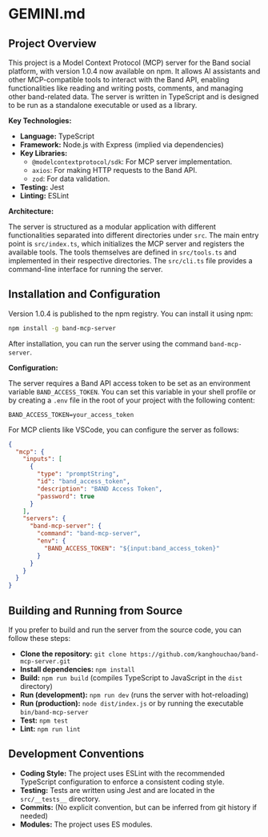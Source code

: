 # GEMINI.md

## Project Overview

This project is a Model Context Protocol (MCP) server for the Band social platform, with version 1.0.4 now available on npm. It allows AI assistants and other MCP-compatible tools to interact with the Band API, enabling functionalities like reading and writing posts, comments, and managing other band-related data. The server is written in TypeScript and is designed to be run as a standalone executable or used as a library.

**Key Technologies:**

*   **Language:** TypeScript
*   **Framework:** Node.js with Express (implied via dependencies)
*   **Key Libraries:**
    *   `@modelcontextprotocol/sdk`: For MCP server implementation.
    *   `axios`: For making HTTP requests to the Band API.
    *   `zod`: For data validation.
*   **Testing:** Jest
*   **Linting:** ESLint

**Architecture:**

The server is structured as a modular application with different functionalities separated into different directories under `src`. The main entry point is `src/index.ts`, which initializes the MCP server and registers the available tools. The tools themselves are defined in `src/tools.ts` and implemented in their respective directories. The `src/cli.ts` file provides a command-line interface for running the server.

## Installation and Configuration

Version 1.0.4 is published to the npm registry. You can install it using npm:

```bash
npm install -g band-mcp-server
```

After installation, you can run the server using the command `band-mcp-server`.

**Configuration:**

The server requires a Band API access token to be set as an environment variable `BAND_ACCESS_TOKEN`. You can set this variable in your shell profile or by creating a `.env` file in the root of your project with the following content:

```
BAND_ACCESS_TOKEN=your_access_token
```

For MCP clients like VSCode, you can configure the server as follows:

```json
{
  "mcp": {
    "inputs": [
      {
        "type": "promptString",
        "id": "band_access_token",
        "description": "BAND Access Token",
        "password": true
      }
    ],
    "servers": {
      "band-mcp-server": {
        "command": "band-mcp-server",
        "env": {
          "BAND_ACCESS_TOKEN": "${input:band_access_token}"
        }
      }
    }
  }
}
```

## Building and Running from Source

If you prefer to build and run the server from the source code, you can follow these steps:

*   **Clone the repository:** `git clone https://github.com/kanghouchao/band-mcp-server.git`
*   **Install dependencies:** `npm install`
*   **Build:** `npm run build` (compiles TypeScript to JavaScript in the `dist` directory)
*   **Run (development):** `npm run dev` (runs the server with hot-reloading)
*   **Run (production):** `node dist/index.js` or by running the executable `bin/band-mcp-server`
*   **Test:** `npm test`
*   **Lint:** `npm run lint`

## Development Conventions

*   **Coding Style:** The project uses ESLint with the recommended TypeScript configuration to enforce a consistent coding style.
*   **Testing:** Tests are written using Jest and are located in the `src/__tests__` directory.
*   **Commits:** (No explicit convention, but can be inferred from git history if needed)
*   **Modules:** The project uses ES modules.